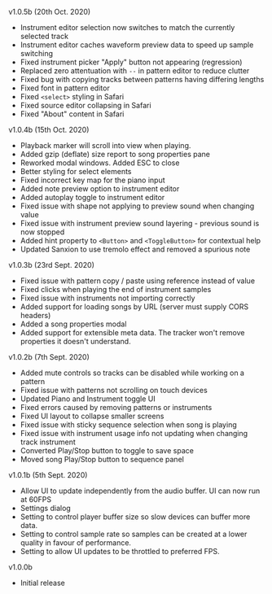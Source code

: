 v1.0.5b (20th Oct. 2020)

* Instrument editor selection now switches to match the currently selected track
* Instrument editor caches waveform preview data to speed up sample switching
* Fixed instrument picker "Apply" button not appearing (regression)
* Replaced zero attentuation with `--` in pattern editor to reduce clutter
* Fixed bug with copying tracks between patterns having differing lengths
* Fixed font in pattern editor
* Fixed `<select>` styling in Safari
* Fixed source editor collapsing in Safari
* Fixed "About" content in Safari

v1.0.4b (15th Oct. 2020)

* Playback marker will scroll into view when playing.
* Added gzip (deflate) size report to song properties pane
* Reworked modal windows. Added ESC to close
* Better styling for select elements
* Fixed incorrect key map for the piano input
* Added note preview option to instrument editor
* Added autoplay toggle to instrument editor
* Fixed issue with shape not applying to preview sound when changing value
* Fixed issue with instrument preview sound layering - previous sound is now stopped
* Added hint property to `<Button>` and `<ToggleButton>` for contextual help
* Updated Sanxion to use tremolo effect and removed a spurious note

v1.0.3b (23rd Sept. 2020)

* Fixed issue with pattern copy / paste using reference instead of value
* Fixed clicks when playing the end of instrument samples
* Fixed issue with instruments not importing correctly
* Added support for loading songs by URL (server must supply CORS headers)
* Added a song properties modal
* Added support for extensible meta data. The tracker won't remove properties it doesn't understand.

v1.0.2b (7th Sept. 2020)

* Added mute controls so tracks can be disabled while working on a pattern
* Fixed issue with patterns not scrolling on touch devices
* Updated Piano and Instrument toggle UI
* Fixed errors caused by removing patterns or instruments
* Fixed UI layout to collapse smaller screens
* Fixed issue with sticky sequence selection when song is playing
* Fixed issue with instrument usage info not updating when changing track instrument
* Converted Play/Stop button to toggle to save space
* Moved song Play/Stop button to sequence panel

v1.0.1b (5th Sept. 2020)

* Allow UI to update independently from the audio buffer. UI can now run at 60FPS
* Settings dialog
* Setting to control player buffer size so slow devices can buffer more data.
* Setting to control sample rate so samples can be created at a lower quality in favour of performance.
* Setting to allow UI updates to be throttled to preferred FPS.

v1.0.0b

* Initial release
